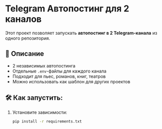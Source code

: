 # Telegram Автопостинг для 2 каналов

Этот проект позволяет запускать **автопостинг в 2 Telegram-канала** из одного репозитория.

## 📝 Описание

- 2 независимых автопостинга
- Отдельные `.env`-файлы для каждого канала
- Подходит для пьес, романов, книг, театров
- Можно использовать как шаблон для других проектов

## 🛠 Как запустить:

1. Установите зависимости:
   ```bash
   pip install -r requirements.txt

